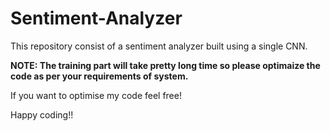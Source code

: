 # Sentiment-Analyzer

This repository consist of a sentiment analyzer built using a single CNN.

**NOTE: The training part will take pretty long time so please optimaize the code as per your requirements of system.**

If you want to optimise my code feel free!

Happy coding!!
